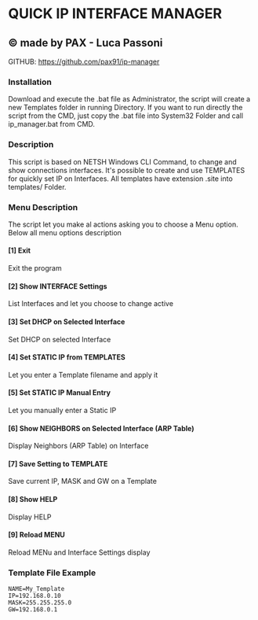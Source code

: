 # QUICK IP INTERFACE MANAGER
## © made by PAX - Luca Passoni

GITHUB: https://github.com/pax91/ip-manager

### Installation
Download and execute the .bat file as Administrator, the script will create a new Templates folder in running Directory.
If you want to run directly the script from the CMD, just copy the .bat file into System32 Folder and call ip_manager.bat from CMD.

### Description
This script is based on NETSH Windows CLI Command, to change and show connections interfaces.
It's possible to create and use TEMPLATES for quickly set IP on Interfaces.
All templates have extension .site into templates/ Folder.

### Menu Description
The script let you make al actions asking you to choose a Menu option.
Below all menu options description
#### [1] Exit                                                  
Exit the program
#### [2] Show INTERFACE Settings                               
List Interfaces and let you choose to change active
#### [3] Set DHCP on Selected Interface                        
Set DHCP on selected Interface
#### [4] Set STATIC IP from TEMPLATES                          
Let you enter a Template filename and apply it
#### [5] Set STATIC IP Manual Entry                            
Let you manually enter a Static IP
#### [6] Show NEIGHBORS on Selected Interface (ARP Table)      
Display Neighbors (ARP Table) on Interface
#### [7] Save Setting to TEMPLATE                              
Save current IP, MASK and GW on a Template
#### [8] Show HELP                                             
Display HELP
#### [9] Reload MENU                                           
Reload MENu and Interface Settings display


### Template File Example
```
NAME=My_Template
IP=192.168.0.10
MASK=255.255.255.0
GW=192.168.0.1
```
